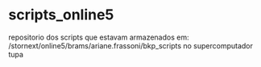 # scripts_online5

repositorio dos scripts que estavam armazenados em:
/stornext/online5/brams/ariane.frassoni/bkp_scripts no supercomputador tupa




 
